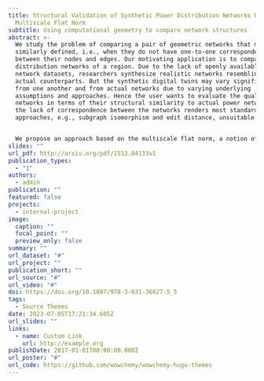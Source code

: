 ```yaml
---
title: Structural Validation of Synthetic Power Distribution Networks Using the
  Multiscale Flat Norm
subtitle: Using computational geometry to compare network structures
abstract: >-
  We study the problem of comparing a pair of geometric networks that may not be
  similarly defined, i.e., when they do not have one-to-one correspondences
  between their nodes and edges. Our motivating application is to compare power
  distribution networks of a region. Due to the lack of openly available power
  network datasets, researchers synthesize realistic networks resembling their
  actual counterparts. But the synthetic digital twins may vary significantly
  from one another and from actual networks due to varying underlying
  assumptions and approaches. Hence the user wants to evaluate the quality of
  networks in terms of their structural similarity to actual power networks. But
  the lack of correspondence between the networks renders most standard
  approaches, e.g., subgraph isomorphism and edit distance, unsuitable.


  We propose an approach based on the multiscale flat norm, a notion of distance between objects defined in the field of geometric measure theory, to compute the distance between a pair of planar geometric networks. Using a triangulation of the domain containing the input networks, the flat norm distance between two networks at a given scale can be computed by solving a linear program. In addition, this computation automatically identifies the 2D regions (patches) that capture where the two networks are different. We demonstrate our approach on a set of actual power networks from a county in the USA. Our approach can be extended to validate synthetic networks created for multiple infrastructures such as transportation, communication, water, and gas networks.
slides: ""
url_pdf: http://arxiv.org/pdf/1512.04133v1
publication_types:
  - "1"
authors:
  - admin
publication: ""
featured: false
projects:
  - internal-project
image:
  caption: ""
  focal_point: ""
  preview_only: false
summary: ""
url_dataset: "#"
url_project: ""
publication_short: ""
url_source: "#"
url_video: "#"
doi: https://doi.org/10.1007/978-3-031-36027-5_5
tags:
  - Source Themes
date: 2023-07-05T17:21:34.605Z
url_slides: ""
links:
  - name: Custom Link
    url: http://example.org
publishDate: 2017-01-01T00:00:00.000Z
url_poster: "#"
url_code: https://github.com/wowchemy/wowchemy-hugo-themes
---
```

